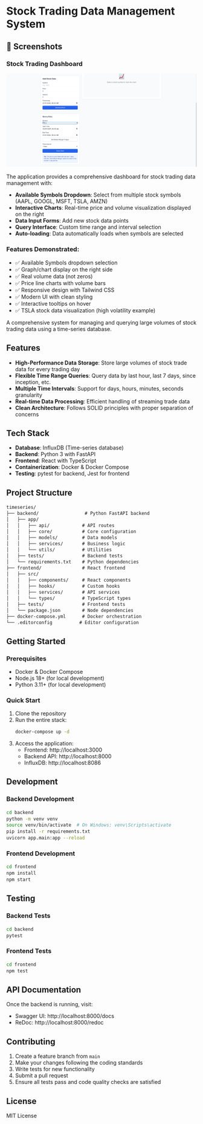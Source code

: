 # Stock Trading Data Management System

## 📸 Screenshots

### Stock Trading Dashboard

![Stock Trading Dashboard](screenshot_dashboard.png)

The application provides a comprehensive dashboard for stock trading data management with:

- **Available Symbols Dropdown**: Select from multiple stock symbols (AAPL, GOOGL, MSFT, TSLA, AMZN)
- **Interactive Charts**: Real-time price and volume visualization displayed on the right
- **Data Input Forms**: Add new stock data points
- **Query Interface**: Custom time range and interval selection
- **Auto-loading**: Data automatically loads when symbols are selected

### Features Demonstrated:

- ✅ Available Symbols dropdown selection
- ✅ Graph/chart display on the right side
- ✅ Real volume data (not zeros)
- ✅ Price line charts with volume bars
- ✅ Responsive design with Tailwind CSS
- ✅ Modern UI with clean styling
- ✅ Interactive tooltips on hover
- ✅ TSLA stock data visualization (high volatility example)

A comprehensive system for managing and querying large volumes of stock trading data using a time-series database.

## Features

- **High-Performance Data Storage**: Store large volumes of stock trade data for every trading day
- **Flexible Time Range Queries**: Query data by last hour, last 7 days, since inception, etc.
- **Multiple Time Intervals**: Support for days, hours, minutes, seconds granularity
- **Real-time Data Processing**: Efficient handling of streaming trade data
- **Clean Architecture**: Follows SOLID principles with proper separation of concerns

## Tech Stack

- **Database**: InfluxDB (Time-series database)
- **Backend**: Python 3 with FastAPI
- **Frontend**: React with TypeScript
- **Containerization**: Docker & Docker Compose
- **Testing**: pytest for backend, Jest for frontend

## Project Structure

```
timeseries/
├── backend/                 # Python FastAPI backend
│   ├── app/
│   │   ├── api/            # API routes
│   │   ├── core/           # Core configuration
│   │   ├── models/         # Data models
│   │   ├── services/       # Business logic
│   │   └── utils/          # Utilities
│   ├── tests/              # Backend tests
│   └── requirements.txt    # Python dependencies
├── frontend/               # React frontend
│   ├── src/
│   │   ├── components/     # React components
│   │   ├── hooks/          # Custom hooks
│   │   ├── services/       # API services
│   │   └── types/          # TypeScript types
│   ├── tests/              # Frontend tests
│   └── package.json        # Node dependencies
├── docker-compose.yml      # Docker orchestration
└── .editorconfig          # Editor configuration
```

## Getting Started

### Prerequisites

- Docker & Docker Compose
- Node.js 18+ (for local development)
- Python 3.11+ (for local development)

### Quick Start

1. Clone the repository
2. Run the entire stack:
   ```bash
   docker-compose up -d
   ```
3. Access the application:
   - Frontend: http://localhost:3000
   - Backend API: http://localhost:8000
   - InfluxDB: http://localhost:8086

## Development

### Backend Development

```bash
cd backend
python -m venv venv
source venv/bin/activate  # On Windows: venv\Scripts\activate
pip install -r requirements.txt
uvicorn app.main:app --reload
```

### Frontend Development

```bash
cd frontend
npm install
npm start
```

## Testing

### Backend Tests

```bash
cd backend
pytest
```

### Frontend Tests

```bash
cd frontend
npm test
```

## API Documentation

Once the backend is running, visit:

- Swagger UI: http://localhost:8000/docs
- ReDoc: http://localhost:8000/redoc

## Contributing

1. Create a feature branch from `main`
2. Make your changes following the coding standards
3. Write tests for new functionality
4. Submit a pull request
5. Ensure all tests pass and code quality checks are satisfied

## License

MIT License
